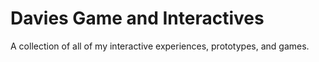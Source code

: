 # Davies Game and Interactives
 A collection of all of my interactive experiences, prototypes, and games. 
